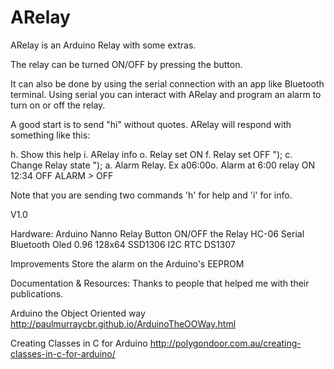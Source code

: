 # ARelay
ARelay is an Arduino Relay with some extras.

The relay can be turned ON/OFF by pressing the button.

It can also be done by using the serial connection with an app like Bluetooth terminal. Using serial you can interact with ARelay and program an alarm to turn on or off the relay.  

A good start is to send "hi" without quotes.
ARelay will respond with something like this:

  h. Show this help
  i. ARelay info
  o. Relay set ON
  f. Relay set OFF ");
  c. Change Relay state ");
  a. Alarm Relay. Ex a06:00o. Alarm at 6:00 relay ON
  12:34 OFF  ALARM > OFF

Note that you are sending two commands 'h' for help and 'i' for info.

V1.0

Hardware:
 Arduino Nanno
 Relay
 Button ON/OFF the Relay
 HC-06 Serial Bluetooth
 Oled 0.96 128x64 SSD1306 I2C
 RTC DS1307

Improvements
 Store the alarm on the Arduino's EEPROM



Documentation & Resources:
Thanks to people that helped me with their publications.

Arduino the Object Oriented way
http://paulmurraycbr.github.io/ArduinoTheOOWay.html

Creating Classes in C for Arduino
http://polygondoor.com.au/creating-classes-in-c-for-arduino/
